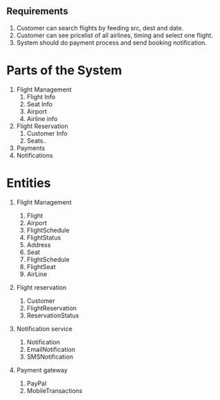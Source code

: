 ## Requirements
1. Customer can search flights by feeding src, dest and date.
2. Customer can see pricelist of all airlines, timing and select one flight.
3. System should do payment process and send booking notification.

# Parts of the System
1. Flight Management
   1. Flight Info
   2. Seat Info
   3. Airport
   4. Airline info
2. Flight Reservation
   1. Customer Info
   2. Seats..
3. Payments
4. Notifications

# Entities
   1. Flight Management
      1. Flight
      2. Airport
      3. FlightSchedule
      4. FlightStatus
      5. Address
      6. Seat
      7. FlightSchedule
      8. FlightSeat
      9. AirLine

   2. Flight reservation
      1. Customer
      2. FlightReservation
      3. ReservationStatus

   3. Notification service
      1. Notification
      2. EmailNotification
      3. SMSNotification

   4. Payment gateway
      1. PayPal
      2. MobileTransactions